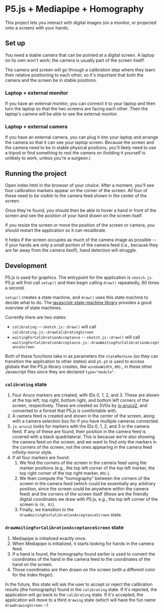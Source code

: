 # P5.js + Mediapipe + Homography

This project lets you interact with digital images (on a monitor, or projected onto a screen) with your hands.

## Set up

You need a stable camera that can be pointed at a digital screen. A laptop on its own won't work; the camera is usually part of the screen itself!

The camera and screen will go through a calibration step where they learn their relative positioning to each other, so it's important that both the camera and the screen be in stable positions.

### Laptop + external monitor

If you have an external monitor, you can connect it to your laptop and then turn the laptop so that the two screens are facing each other. Then the laptop's camera will be able to see the external monitor.

### Laptop + external camera

If you have an external camera, you can plug it into your laptop and arrange the camera so that it can see your laptop screen. Because the screen and the camera need to be in stable physical positions, you'll likely need to use a tripod or find something to rest the camera on (holding it yourself is unlikely to work, unless you're a surgeon.)

## Running the project

Open index.html in the browser of your choice. After a moment, you'll see four calibration markers appear on the corner of the screen. All four of these need to be visible to the camera feed shown in the center of the screen.

Once they're found, you should then be able to hover a hand in front of the screen and see the position of your hand drawn on the screen itself.

If you resize the screen or move the position of the screen or camera, you should restart the application so it can recalibrate.

It helps if the screen occupies as much of the camera image as possible -- if your hands are only a small portion of the camera feed (i.e., because they are far away from the camera itself), hand detection will struggle.

## Development

P5.js is used for graphics. The entrypoint for the application is `sketch.js`. P5.js will first call `setup()` and then begin calling `draw()` repeatedly, 60 times a second.

`setup()` creates a state machine, and `draw()` uses this state machine to decide what to do. The [javascript-state-machine library](https://github.com/jakesgordon/javascript-state-machine) provides a good overview of state machines.

Currently there are two states:

- `calibrating` -- `sketch.js::draw()` will call `calibrating.js::drawCalibratingScreen`
- `waitingForCalibrationAcceptance` -- `sketch.js::draw()` will call `waitingForCalibrationAcceptance.js::drawWaitingForCalibrationAcceptanceScreen`

Both of these functions take in as parameters the `stateMachine` (so they can transition the application to other states) and `p5`. `p5` is used to access globals that the P5.js library creates, like `windowWidth`, etc., in these other Javascript files since they are declared `type="module"`.

### `calibrating` state

1. Four Aruco markers are created, with IDs 0, 1, 2, and 3. These are shown at the top left, top right, bottom right, and bottom left corners of the screen, respectively. These are created as SVGs by [js-aruco2](https://github.com/damianofalcioni/js-aruco2/tree/master), and converted to a format that P5.js is comfortable with.
1. A camera feed is created and shown in the center of the screen, along with a camera selection box for if you have multiple cameras connected.
1. `js-aruco2` looks for markers with the IDs 0, 1, 2, and 3 in the camera feed. If any of these are found, their position in the camera feed is covered with a black quadrilateral. This is because we're also showing the camera feed on the screen, and we want to find only the markers in the corners of the screen, not the ones appearing in the camera feed infinity-mirror style.
1. If all four markers are found:
   1. We find the corners of the screen in the camera feed using the marker positions (e.g., the top left corner of the top left marker, the top right corner of the top right marker, etc.).
   1. We then compute the "homography" between the corners of the screen in the camera feed (which could be essentially any arbitrary position, since the screen could be anywhere within the camera feed) and the corners of the screen itself (these are the friendly digital coordinates we draw with P5.js, e.g., the top left corner of the screen is `(0, 0)`).
   1. Finally, we transition to the `drawWaitingForCalibrationAcceptanceScreen` state.

### `drawWaitingForCalibrationAcceptanceScreen` state

1. Mediapipe is initialized exactly once.
2. When Mediapipe is initialized, it starts looking for hands in the camera feed.
3. If a hand is found, the homography found earlier is used to convert the coordinates of the hand in the camera feed to the coordinates of the hand on the screen.
4. Those coordinates are then drawn on the screen (with a different color for the index finger).

In the future, this state will ask the user to accept or reject the calibration results (the homography) found in the `calibrating` state. If it's rejected, the application will go back to the `calibrating` state. If it's accepted, the application will move to a third `drawing` state (which will have the fun name `drawDrawingScreen` :-)
